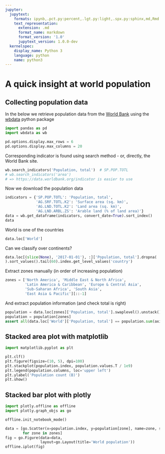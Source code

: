 ```yaml
---
jupyter:
  jupytext:
    formats: ipynb,.pct.py:percent,.lgt.py:light,.spx.py:sphinx,md,Rmd
    text_representation:
      extension: .md
      format_name: markdown
      format_version: '1.0'
      jupytext_version: 1.0.0-dev
  kernelspec:
    display_name: Python 3
    language: python
    name: python3
---
```


# A quick insight at world population

## Collecting population data

In the below we retrieve population data from the
[World Bank](http://www.worldbank.org/)
using the [wbdata](https://github.com/OliverSherouse/wbdata) python package

```python
import pandas as pd
import wbdata as wb

pd.options.display.max_rows = 6
pd.options.display.max_columns = 20
```

Corresponding indicator is found using search method - or, directly,
the World Bank site.

```python
wb.search_indicators('Population, total')  # SP.POP.TOTL
# wb.search_indicators('area')
# => https://data.worldbank.org/indicator is easier to use
```

Now we download the population data

```python
indicators = {'SP.POP.TOTL': 'Population, total',
              'AG.SRF.TOTL.K2': 'Surface area (sq. km)',
              'AG.LND.TOTL.K2': 'Land area (sq. km)',
              'AG.LND.ARBL.ZS': 'Arable land (% of land area)'}
data = wb.get_dataframe(indicators, convert_date=True).sort_index()
data
```

World is one of the countries

```python
data.loc['World']
```

Can we classify over continents?

```python
data.loc[(slice(None), '2017-01-01'), :]['Population, total'].dropna(
).sort_values().tail(60).index.get_level_values('country')
```

Extract zones manually (in order of increasing population)

```python
zones = ['North America', 'Middle East & North Africa',
         'Latin America & Caribbean', 'Europe & Central Asia',
         'Sub-Saharan Africa', 'South Asia',
         'East Asia & Pacific'][::-1]
```

And extract population information (and check total is right)

```python
population = data.loc[zones]['Population, total'].swaplevel().unstack()
population = population[zones]
assert all(data.loc['World']['Population, total'] == population.sum(axis=1))
```

## Stacked area plot with matplotlib

```python
import matplotlib.pyplot as plt
```

```python
plt.clf()
plt.figure(figsize=(10, 5), dpi=100)
plt.stackplot(population.index, population.values.T / 1e9)
plt.legend(population.columns, loc='upper left')
plt.ylabel('Population count (B)')
plt.show()
```

## Stacked bar plot with plotly

```python
import plotly.offline as offline
import plotly.graph_objs as go

offline.init_notebook_mode()
```

```python
data = [go.Scatter(x=population.index, y=population[zone], name=zone, stackgroup='World')
        for zone in zones]
fig = go.Figure(data=data,
                layout=go.Layout(title='World population'))
offline.iplot(fig)
```
